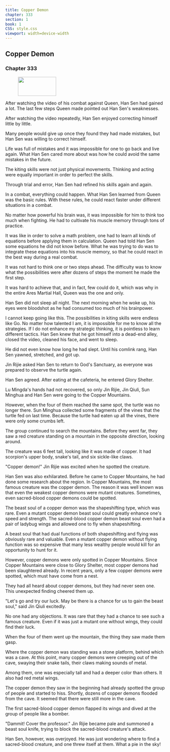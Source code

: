 ```yaml
---
title: Copper Demon
chapter: 333
section: 1
book: 1
CSS: style.css
viewport: width=device-width
---
```


## Copper Demon

### Chapter 333

<figure>
	<img src="../Images/gem.gif" alt="" id="gem" width="120" height="60" />
</figure>

After watching the video of his combat against Queen, Han Sen had gained a lot. The last few steps Queen made pointed out Han Sen's weaknesses.

After watching the video repeatedly, Han Sen enjoyed correcting himself little by little.

Many people would give up once they found they had made mistakes, but Han Sen was willing to correct himself.

Life was full of mistakes and it was impossible for one to go back and live again. What Han Sen cared more about was how he could avoid the same mistakes in the future.

The kiting skills were not just physical movements. Thinking and acting were equally important in order to perfect the skills.

Through trial and error, Han Sen had refined his skills again and again.

In a combat, everything could happen. What Han Sen learned from Queen was the basic rules. With these rules, he could react faster under different situations in a combat.

No matter how powerful his brain was, it was impossible for him to think too much when fighting. He had to cultivate his muscle memory through tons of practice.

It was like in order to solve a math problem, one had to learn all kinds of equations before applying them in calculation. Queen had told Han Sen some equations he did not know before. What he was trying to do was to integrate these equations into his muscle memory, so that he could react in the best way during a real combat.

It was not hard to think one or two steps ahead. The difficulty was to know what the possibilities were after dozens of steps the moment he made the first step.

It was hard to achieve that, and in fact, few could do it, which was why in the entire Ares Martial Hall, Queen was the one and only.

Han Sen did not sleep all night. The next morning when he woke up, his eyes were bloodshot as he had consumed too much of his brainpower.

I cannot keep going like this. The possibilities in kiting skills were endless like Go. No matter how talented I am, it is impossible for me to know all the strategies. If I do not enhance my strategic thinking, it is pointless to learn different tactics. Han Sen knew that he got himself into a dead-end alley, closed the video, cleaned his face, and went to sleep.

He did not even know how long he had slept. Until his comlink rang, Han Sen yawned, stretched, and got up.

Jin Rijie asked Han Sen to return to God's Sanctuary, as everyone was prepared to observe the turtle again.

Han Sen agreed. After eating at the cafeteria, he entered Glory Shelter.

Lu Mingda's hands had not recovered, so only Jin Rijie, Jin Qiuli, Sun Minghua and Han Sen were going to the Copper Mountains.

However, when the four of them reached the same spot, the turtle was no longer there. Sun Minghua collected some fragments of the vines that the turtle fed on last time. Because the turtle had eaten up all the vines, there were only some crumbs left.

The group continued to search the mountains. Before they went far, they saw a red creature standing on a mountain in the opposite direction, looking around.

The creature was 6 feet tall, looking like it was made of copper. It had scorpion's upper body, snake's tail, and six sickle-like claws.

"Copper demon!" Jin Rijie was excited when he spotted the creature.

Han Sen was also exhilarated. Before he came to Copper Mountains, he had done some research about the region. In Copper Mountains, the most famous creature was the copper demon. The reason it was well known was that even the weakest copper demons were mutant creatures. Sometimes, even sacred-blood copper demons could be spotted.

The beast soul of a copper demon was the shapeshifting type, which was rare. Even a mutant copper demon beast soul could greatly enhance one's speed and strength. The sacred-blood copper demon beast soul even had a pair of ladybug wings and allowed one to fly when shapeshifting.

A beast soul that had dual functions of both shapeshifting and flying was obviously rare and valuable. Even a mutant copper demon without flying function was so expensive that many less wealthy people would kill for an opportunity to hunt for it.

However, copper demons were only spotted in Copper Mountains. Since Copper Mountains were close to Glory Shelter, most copper demons had been slaughtered already. In recent years, only a few copper demons were spotted, which must have come from a nest.

They had all heard about copper demons, but they had never seen one. This unexpected finding cheered them up.

"Let's go and try our luck. May be there is a chance for us to gain the beast soul," said Jin Qiuli excitedly.

No one had any objections. It was rare that they had a chance to see such a famous creature. Even if it was just a mutant one without wings, they could find their luck.

When the four of them went up the mountain, the thing they saw made them gasp.

Where the copper demon was standing was a stone platform, behind which was a cave. At this point, many copper demons were creeping out of the cave, swaying their snake tails, their claws making sounds of metal.

Among them, one was especially tall and had a deeper color than others. It also had red metal wings.

The copper demon they saw in the beginning had already spotted the group of people and started to hiss. Shortly, dozens of copper demons flooded from the cave. It seemed that there were still more in the cave.

The first sacred-blood copper demon flapped its wings and dived at the group of people like a bomber.

"Dammit! Cover the professor." Jin Rijie became pale and summoned a beast soul knife, trying to block the sacred-blood creature's attack.

Han Sen, however, was overjoyed. He was just wondering where to find a sacred-blood creature, and one threw itself at them. What a pie in the sky!